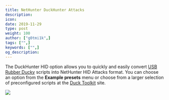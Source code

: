 ```yaml
---
title: NetHunter DuckHunter Attacks
description:
icon:
date: 2019-11-29
type: post
weight: 100
author: ["g0tmi1k",]
tags: ["",]
keywords: ["",]
og_description:
---
```


The DuckHunter HID option allows you to quickly and easily convert [USB Rubber Ducky](https://github.com/hak5darren/USB-Rubber-Ducky) scripts into NetHunter HID Attacks format. You can choose an option from the **Example presets** menu or choose from a larger selection of preconfigured scripts at the [Duck Toolkit](https://ducktoolkit-411.rhcloud.com/Home.jsp) site.

![](/docs/nethunter/images/nethunter-duckhunter.png)
